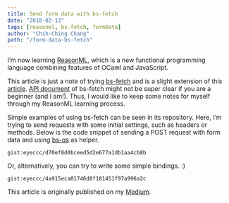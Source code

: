 ```yaml
---
title: Send form data with bs-fetch
date: "2018-02-13"
tags: [reasonml, bs-fetch, formData]
author: "Chih-Ching Chang"
path: "/form-data-bs-fetch"
---
```


I’m now learning [ReasonML](https://reasonml.github.io/), which is a new functional programming language combining features of OCaml and JavaScript.

This article is just a note of trying [bs-fetch](https://github.com/reasonml-community/bs-fetch) and 
is a slight extension of this [article](https://qiita.com/ma2k8/items/0bda8a897491ded334e8). 
[API document](https://github.com/reasonml-community/bs-fetch/blob/master/src/Fetch.ml) of bs-fetch 
might not be super clear if you are a beginner (and I am!). 
Thus, I would like to keep some notes for myself through my ReasonML learning process.

Simple examples of using bs-fetch can be seen in its repository. 
Here, I’m trying to send requests with some initial settings, such as headers or methods. 
Below is the code snippet of sending a POST request with form data 
and using [bs-qs](https://www.npmjs.com/package/bs-qs) as helper.

`gist:eyeccc/d70ef8d0bceed5d2e677a1db1aa4cb8b`

Or, alternatively, you can try to write some simple bindings. :)

`gist:eyeccc/4a915eca01746d8f181451f97a996a2c`

This article is originally published on my [Medium](https://medium.com/@eyeccc/note-of-bs-fetch-3085628de2b3).